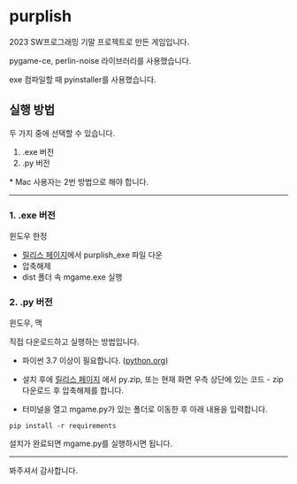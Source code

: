 # purplish

2023 SW프로그래밍 기말 프로젝트로 만든 게임입니다.

pygame-ce, perlin-noise 라이브러리를 사용했습니다.

exe 컴파일할 때 pyinstaller를 사용했습니다.

## 실행 방법
두 가지 중에 선택할 수 있습니다.
1. .exe 버전
2. .py 버전

\* Mac 사용자는 2번 방법으로 해야 합니다.

---

### 1. .exe 버전

윈도우 한정

- [릴리스 페이지](https://github.com/Mu4e/purplish/releases)에서 purplish_exe 파일 다운
- 압축해제
- dist 폴더 속 mgame.exe 실행

### 2. .py 버전

윈도우, 맥

직접 다운로드하고 실행하는 방법입니다.

- 파이썬 3.7 이상이 필요합니다. ([python.org](https://www.python.org/))

- 설치 후에 [릴리스 페이지](https://github.com/Mu4e/purplish/releases) 에서 py.zip, 또는 현재 화면 우측 상단에 있는 코드 - zip 다운로드 후 압축해제를 합니다.

- 터미널을 열고 mgame.py가 있는 폴더로 이동한 후 아래 내용을 입력합니다.

```
pip install -r requirements
```

설치가 완료되면 mgame.py를 실행하시면 됩니다.

---

봐주셔서 감사합니다.



